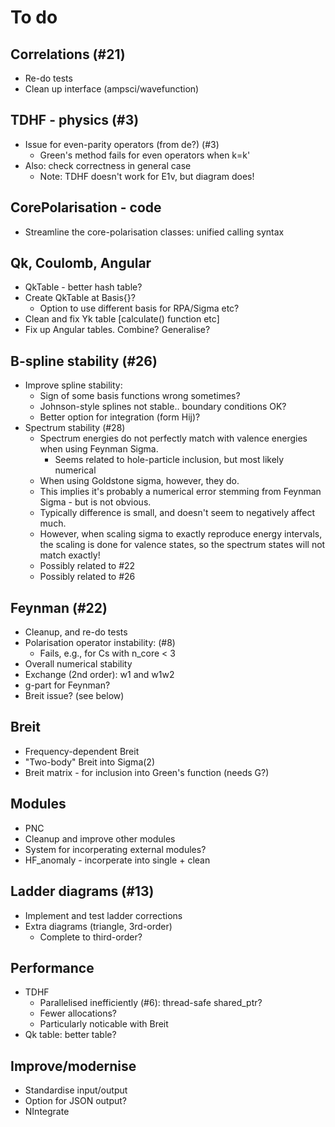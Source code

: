 # To do

## Correlations (#21)

* Re-do tests
* Clean up interface (ampsci/wavefunction)

## TDHF - physics (#3)

* Issue for even-parity operators (from de?) (#3)
  * Green's method fails for even operators when k=k'
* Also: check correctness in general case
  * Note: TDHF doesn't work for E1v, but diagram does!

## CorePolarisation - code

* Streamline the core-polarisation classes: unified calling syntax

## Qk, Coulomb, Angular

* QkTable - better hash table?
* Create QkTable at Basis{}?
  * Option to use different basis for RPA/Sigma etc?
* Clean and fix Yk table [calculate() function etc]
* Fix up Angular tables. Combine? Generalise?

## B-spline stability (#26)

* Improve spline stability:
  * Sign of some basis functions wrong sometimes?
  * Johnson-style splines not stable.. boundary conditions OK?
  * Better option for integration (form Hij)?
* Spectrum stability (#28)
  * Spectrum energies do not perfectly match with valence energies when using Feynman Sigma.
    * Seems related to hole-particle inclusion, but most likely numerical
  * When using Goldstone sigma, however, they do.
  * This implies it's probably a numerical error stemming from Feynman Sigma - but is not obvious.
  * Typically difference is small, and doesn't seem to negatively affect much.
  * However, when scaling sigma to exactly reproduce energy intervals, the scaling  is done for valence states, so the spectrum states will not match exactly!
  * Possibly related to #22
  * Possibly related to #26

## Feynman (#22)

* Cleanup, and re-do tests
* Polarisation operator instability: (#8)
  * Fails, e.g., for Cs with n_core < 3
* Overall numerical stability
* Exchange (2nd order): w1 and w1w2
* g-part for Feynman?
* Breit issue? (see below)

## Breit

* Frequency-dependent Breit
* "Two-body" Breit into Sigma(2)
* Breit matrix - for inclusion into Green's function (needs G?)

## Modules

* PNC
* Cleanup and improve other modules
* System for incorperating external modules?
* HF_anomaly - incorperate into single + clean

## Ladder diagrams (#13)

* Implement and test ladder corrections
* Extra diagrams (triangle, 3rd-order)
  * Complete to third-order?

## Performance

* TDHF
  * Parallelised inefficiently (#6): thread-safe shared_ptr?
  * Fewer allocations?
  * Particularly noticable with Breit
* Qk table: better table?

## Improve/modernise

* Standardise input/output
* Option for JSON output?
* NIntegrate
